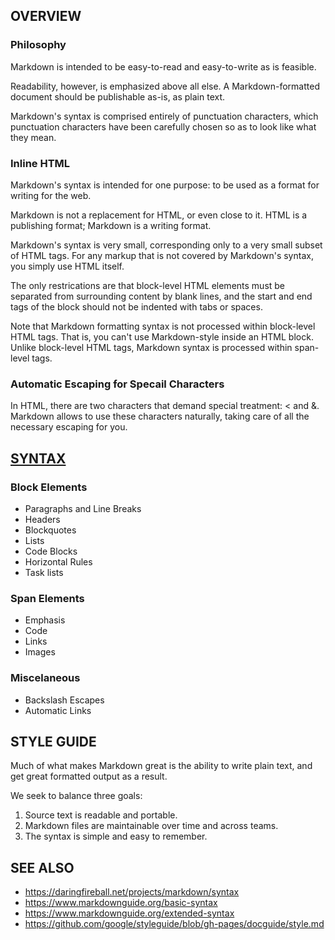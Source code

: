 ## OVERVIEW

### Philosophy

Markdown is intended to be easy-to-read and easy-to-write as is feasible.

Readability, however, is emphasized above all else. A Markdown-formatted document should be publishable as-is, as plain text. 

Markdown's syntax is comprised entirely of punctuation characters, which punctuation characters have been carefully chosen so as to look like what they mean.

### Inline HTML

Markdown's syntax is intended for one purpose: to be used as a format for writing for the web.

Markdown is not a replacement for HTML, or even close to it. HTML is a publishing format; Markdown is a writing format. 

Markdown's syntax is very small, corresponding only to a very small subset of HTML tags. For any markup that is not covered by Markdown's syntax, you simply use HTML itself. 

The only restrications are that block-level HTML elements must be separated from surrounding content by blank lines, and the start and end tags of the block should not be indented with tabs or spaces.

Note that Markdown formatting syntax is not processed within block-level HTML tags. That is, you can't use Markdown-style inside an HTML block. Unlike block-level HTML tags, Markdown syntax is processed within span-level tags.

### Automatic Escaping for Specail Characters

In HTML, there are two characters that demand special treatment: < and &. Markdown allows to use these characters naturally, taking care of all the necessary escaping for you.


## [SYNTAX](syntax.md)

### Block Elements

* Paragraphs and Line Breaks
* Headers
* Blockquotes
* Lists
* Code Blocks
* Horizontal Rules
* Task lists

### Span Elements

* Emphasis
* Code
* Links
* Images

### Miscelaneous

* Backslash Escapes
* Automatic Links


## STYLE GUIDE

Much of what makes Markdown great is the ability to write plain text, and get great formatted output as a result.

We seek to balance three goals:

1. Source text is readable and portable.
2. Markdown files are maintainable over time and across teams.
3. The syntax is simple and easy to remember.


## SEE ALSO

* https://daringfireball.net/projects/markdown/syntax
* https://www.markdownguide.org/basic-syntax
* https://www.markdownguide.org/extended-syntax
* https://github.com/google/styleguide/blob/gh-pages/docguide/style.md